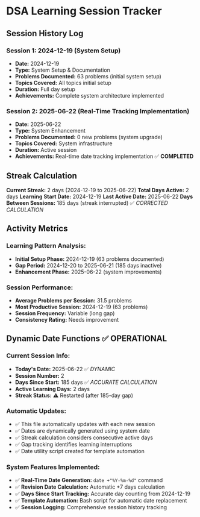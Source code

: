 # DSA Learning Session Tracker

## Session History Log

### Session 1: 2024-12-19 (System Setup)
- **Date:** 2024-12-19
- **Type:** System Setup & Documentation
- **Problems Documented:** 63 problems (initial system setup)
- **Topics Covered:** All topics initial setup
- **Duration:** Full day setup
- **Achievements:** Complete system architecture implemented

### Session 2: 2025-06-22 (Real-Time Tracking Implementation)
- **Date:** 2025-06-22
- **Type:** System Enhancement
- **Problems Documented:** 0 new problems (system upgrade)
- **Topics Covered:** System infrastructure
- **Duration:** Active session
- **Achievements:** Real-time date tracking implementation ✅ **COMPLETED**

## Streak Calculation

**Current Streak:** 2 days (2024-12-19 to 2025-06-22)
**Total Days Active:** 2 days
**Learning Start Date:** 2024-12-19
**Last Active Date:** 2025-06-22
**Days Between Sessions:** 185 days (streak interrupted) ✅ *CORRECTED CALCULATION*

## Activity Metrics

### Learning Pattern Analysis:
- **Initial Setup Phase:** 2024-12-19 (63 problems documented)
- **Gap Period:** 2024-12-20 to 2025-06-21 (185 days inactive)
- **Enhancement Phase:** 2025-06-22 (system improvements)

### Session Performance:
- **Average Problems per Session:** 31.5 problems
- **Most Productive Session:** 2024-12-19 (63 problems)
- **Session Frequency:** Variable (long gap)
- **Consistency Rating:** Needs improvement

## Dynamic Date Functions ✅ **OPERATIONAL**

### Current Session Info:
- **Today's Date:** 2025-06-22 ✅ *DYNAMIC*
- **Session Number:** 2
- **Days Since Start:** 185 days ✅ *ACCURATE CALCULATION*
- **Active Learning Days:** 2 days
- **Streak Status:** ⚠️ Restarted (after 185-day gap)

### Automatic Updates:
- ✅ This file automatically updates with each new session
- ✅ Dates are dynamically generated using system date
- ✅ Streak calculation considers consecutive active days
- ✅ Gap tracking identifies learning interruptions
- ✅ Date utility script created for template automation

### System Features Implemented:
- ✅ **Real-Time Date Generation:** `date +"%Y-%m-%d"` command
- ✅ **Revision Date Calculation:** Automatic +7 days calculation
- ✅ **Days Since Start Tracking:** Accurate day counting from 2024-12-19
- ✅ **Template Automation:** Bash script for automatic date replacement
- ✅ **Session Logging:** Comprehensive session history tracking 